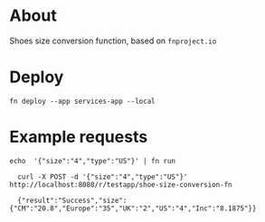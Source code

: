 # About

Shoes size conversion function, based on `fnproject.io`

# Deploy

`fn deploy --app services-app --local`

# Example requests

`echo  '{"size":"4","type":"US"}' | fn run`

```
  curl -X POST -d '{"size":"4","type":"US"}' http://localhost:8080/r/testapp/shoe-size-conversion-fn
  
  {"result":"Success","size":{"CM":"20.8","Europe":"35","UK":"2","US":"4","Inc":"8.1875"}}
  
```  